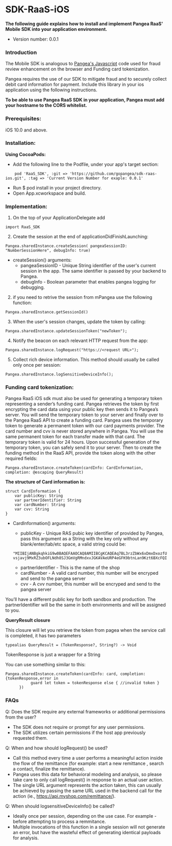 # SDK-RaaS-iOS

**The following guide explains how to install and implement Pangea RaaS' Mobile SDK into your application environment.** 
- Version number: 0.0.1

### Introduction


The Mobile SDK is analogous to [Pangea's Javascript](https://connect-raas-api.pangeamoneytransfer.com/?java#pangea-js-library) code used for fraud review enhancement on the browser and Funding card tokenization.

Pangea requires the use of our SDK to mitigate fraud and to securely collect debit card information for payment. 
Include this library in your ios application using the following instructions.


**To be able to use Pangea RaaS SDK in your application, Pangea must add your hostname to the CORS whitelist.**


### Prerequisites:

iOS 10.0 and above.

### Installation:

**Using CocoaPods:**
  * Add the following line to the Podfile, under your app's target section:
```
  	pod 'RaaS_SDK', :git => 'https://github.com/gopangea/sdk-raas-ios.git', :tag => 'Current Version Number for exaple: 0.0.1'
```
  * Run $ pod install in your project directory.
  * Open App.xcworkspace and build.
 
### Implementation:


1. On the top of your ApplicationDelegate add 
```
import RaaS_SDK
```
2. Create the session at the end of applicationDidFinishLaunching:
```
Pangea.sharedInstance.createSession( pangeaSessionID: "NumberSessionHere", debugInfo: true)
```

* createSession() arguments:
  - pangeaSessionID - Unique String identifier of the user's current session in the app. The same identifier is passed by your backend to Pangea.
  - debugInfo - Boolean parameter that enables pangea logging for debugging.

  
2. if you need to retrive the session from mPangea use the following function:
```
Pangea.sharedInstance.getSessionId()
```

3. When the user's session changes, update the token by calling:
```
Pangea.sharedInstance.updateSessionToken("newToken");
```
4. Notify the beacon on each relevant HTTP request from the app:
```
Pangea.sharedInstance.logRequest("https://<request URL>");
```
5. Collect rich device information. This method should usually be called only once per session:
```
Pangea.sharedInstance.logSensitiveDeviceInfo();
```


### Funding card tokenization:

Pangea RaaS iOS sdk must also be used for generating a temporary token representing a sender’s funding card. Pangea retrieves the token by first encrypting the card data using your public key then sends it to Pangea’s server. You will send the temporary token to your server and finally over to the Pangea RaaS API to create a funding card. Pangea uses the temporary token to generate a permanent token with our card payments provider. The card number and cvv is never stored anywhere in Pangea. You will use the same permanent token for each transfer made with that card. The temporary token is valid for 24 hours. Upon successful generation of the temporary token, you can safely send it to your server. Then to create the funding method in the RaaS API, provide the token along with the other required fields: 

```
Pangea.sharedInstance.createToken(cardInfo: CardInformation, completion: @escaping QueryResult) 
```
**The structure of Card information is:**

```
struct CardInformation {
    var publicKey: String
    var partnerIdentifier: String
    var cardNumber: String
    var cvv: String
}
```
* CardInformation() arguments:
  - publicKey - Unique RAS pubic key identifier of provided by Pangea, pass this argument as a String with the key only without any blank/enter/tab/etc space, a valid string could be: 
  
  ```
  "MIIBIjANBgkqhkiG9w0BAQEFAAOCAQ8AMIIBCgKCAQEAq7BL3rzZbWx6xDmxDxozfUhoJ2xJawfKoGqBgqUa+ZTWUYUtkrCMuS3l8bKZZij4MQQmFb4vvIUJ0AoY0aVK59uxom1MEA9X89Vaz0Ctv5TNdjm7NQN3oosdtKeMd7g1fAxBXoR2XdShM9Nq0IjNHgWbbgFlq4CTKdPyG7N/M5eAnSjDOO9xIADZ9DsWGk3TgZGKbr36EJGYfT8R1E/l+/2YRLVlKf/lLGkl0LSPJ+kv4icB7i48v2GTTAyRs04oFPc9xB/JdoCxCtUmaIcy
  vsjavj9MxRZ3ubOFLNdh8SJ3GmVgRMndxvJGKAVAeURP4eGFK9btnLan9Kzt6BXcFQIDAQAB"
  ```

  - partnerIdentifier -  This is the name of the shop
  - cardNumber - A valid card number, this number will be encryped and send to the pangea server
  - cvv -  A cvv number, this number will be encryped and send to the pangea server
  
You’ll have a different public key for both sandbox and production. The partnerIdentifier will be the same in both environments and will be assigned to you.

**QueryResult closure**

This closure will let you retrieve the token from pagea when the service call is completed, it has two parameters
```
typealias QueryResult = (TokenResponse?, String?) -> Void
```
TokenResponse is just a wrapper for a String

You can use something similar to this:
  ```
Pangea.sharedInstance.createToken(cardInfo: card, completion: {tokenResponse,error in
             guard let token = tokenResponse else { //invalid token }
        })
```

### FAQs

Q: Does the SDK require any external frameworks or additional permissions from the user?
* The SDK does not require or prompt for any user permissions.
* The SDK utilizes certain permissions if the host app previously requested them.

Q: When and how should logRequest() be used?
* Call this method every time a user performs a meaningful action inside the flow of the remittance (for
example: start a new remittance , search a contact, finalize the remittance).
* Pangea uses this data for behavioral modeling and analysis, so please take care
to only call logRequest() in response to an actual user action.
* The single URL argument represents the action taken, this can usually be
achieved by passing the same URL used in the backend call for the action (ie.,
https://api.myshop.com/remittance/).

Q: When should logsensitiveDeviceInfo() be called?
* Ideally once per session, depending on the use case. For example - before
attempting to process a remmitance.
* Multiple invocations of this function in a single session will not generate an error,
but have the wasteful effect of generating identical payloads for analysis.
